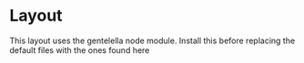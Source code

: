 # Layout
This layout uses the gentelella node module. Install this before replacing the default files with the ones found here

